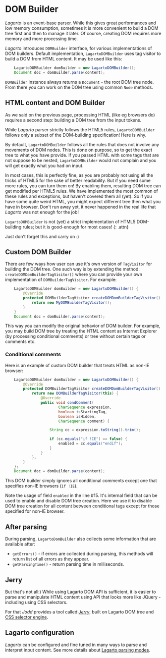 # DOM Builder

*Lagarto* is an event-base parser. While this gives great performances
and low memory consumption, sometimes it is more convenient to build a
DOM tree first and then to manage it later. Of course, creating DOM
requires more memory and more processing time.

*Lagarto* introduces `DOMBuilder` interface, for various implementations of
DOM builders. Default implementation, `LagartoDOMBuilder` uses tag visitor
to build a DOM from HTML content. It may be used like this:

~~~~~ java
	LagartoDOMBuilder domBuilder = new LagartoDOMBuilder();
	Document doc = domBuilder.parse(content);
~~~~~

`DOMBuilder` instance always returns a `Document` - the root DOM tree
node. From there you can work on the DOM tree using common `Node`
methods.

## HTML content and DOM Builder

As we said on the previous page, processing HTML (like eg browsers do)
requires a second step: building a DOM tree from the input tokens.

While *Lagarto* parser strictly follows the HTML5 rules, `LagartoDOMBuilder`
follows only a subset of the DOM-building specification! Here is why.

By default, `LagartoDOMBuilder` follows all the rules that does not involve
any movements of DOM nodes. This is done on purpose, so to get the
exact tree to what you have provide. If you passed HTML with some tags
that are not suppose to be nested, `LagartoDOMBuilder` would not complain
and you will get exactly what you had on input.

In most cases, this is perfectly fine, as you are probably not using
all the tricks of HTML5 for the sake of better readability. But if you
need some more rules, you can turn them on! By enabling them, resulting
DOM tree can get modified per HTML5 rules. We have implemented the most
common of these rules and exceptions, but haven't covered them all (yet).
So if you have some quite weird HTML, you might expect different tree
then what you have in browser. Don't run away yet, it never happened
in the real life that *Lagarto* was not enough for the job!

`LagartoDOMBuilder` is not (yet) a strict implementation of HTML5
DOM-building rules; but it is good-enough for most cases!
{: .attn}

Just don't forget this and carry on :)

## Custom DOM Builder

There are few ways how user can use it's own version of `TagVisitor`
for building the DOM tree. One such way is by extending the method:
`createDOMDomBuilderTagVisitor()` where you can provide your own
implementation of `DOMBuilderTagVisitor`. For example:

~~~~~ java
	LagartoDOMBuilder domBuilder = new LagartoDOMBuilder() {
		@Override
		protected DOMBuilderTagVisitor createDOMDomBuilderTagVisitor() {
			return new MyDOMBuilderTagVisitor();
		}
	}
	Document doc = domBuilder.parse(content);
~~~~~

This way you can modify the original behavior of DOM builder. For
example, you may build DOM tree by treating the HTML content as Internet
Explorer (by processing conditional comments) or tree without certain
tags or comments etc.

### Conditional comments

Here is an example of custom DOM builder that treats HTML as non-IE
browser:

~~~~~ java
	LagartoDOMBuilder domBuilder = new LagartoDOMBuilder() {
		@Override
		protected DOMBuilderTagVisitor createDOMDomBuilderTagVisitor() {
			return new DOMBuilderTagVisitor(this) {
				@Override
				public void condComment(
						CharSequence expression,
						boolean isStartingTag,
						boolean isHidden,
						CharSequence comment) {

					String cc = expression.toString().trim();

					if (cc.equals("if !IE") == false) {
						enabled = cc.equals("endif");
					}
				}
			};
		}
	};
	Document doc = domBuilder.parse(content);
~~~~~

This DOM builder simply ignores all conditional comments except one that
specifies non-IE browsers (`if !IE`).

Note the usage of field `enabled` in the line #15. It's internal field
that can be used to enable and disable DOM tree creation. Here we use it
to disable DOM tree creation for all content between conditional tags
except for those specified for non-IE browser.

## After parsing

During parsing, `LagartoDomBuilder` also collects some information that
are available after:

* `getErrors()` - if errors are collected during parsing, this methods
  will return list of all errors as they appear.
* `getParsingTime()` - return parsing time in milliseconds.

## Jerry

But that's not all:) While using Lagarto DOM API is sufficient, it is
easier to parse and manipulate HTML content using API that looks more
like JQuery - including using CSS selectors.

For that *Jodd* provides a tool called [*Jerry*](/doc/jerry/index.html),
built on Lagarto DOM tree and [CSS selector engine](/doc/csselly/index.html).

## Lagarto configuration

*Lagarto* can be configured and fine tuned in many ways to parse and
interpret input content. See more details about [Lagarto parsing modes](lagarto-properties.html).
